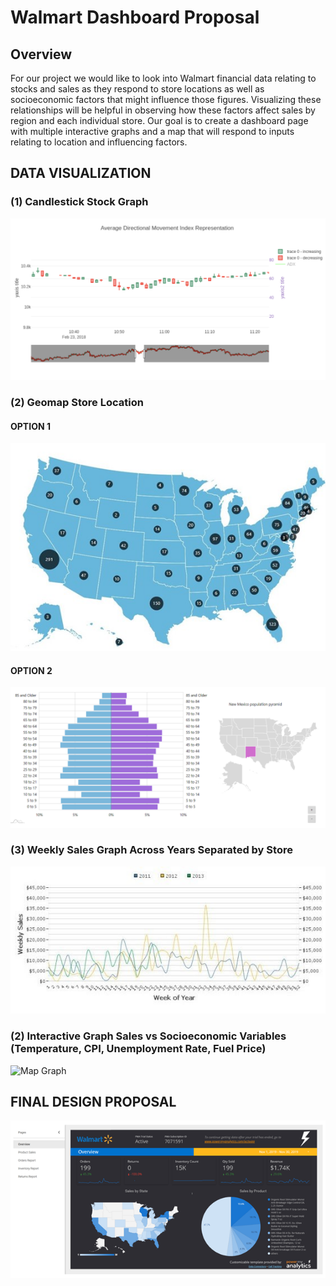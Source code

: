 # Walmart Dashboard Proposal

## Overview
For our project we would like to look into Walmart financial data relating to stocks and sales as they respond to store locations as well as socioeconomic factors that might influence those figures. Visualizing these relationships will be helpful in observing how these factors affect sales by region and each individual store. Our goal is to create a dashboard page with multiple interactive graphs and a map that will respond to inputs relating to location and influencing factors.


## DATA VISUALIZATION
### (1) Candlestick Stock Graph
![Candlestick Graph](images/Candlestick_Sample.PNG)

### (2) Geomap Store Location
#### OPTION 1
![Map Graph](images/Map_Sample.jpg)
#### OPTION 2
![Map Graph](images/Map2_Sample.PNG)

### (3) Weekly Sales Graph Across Years Separated by Store
![Map Graph](images/Sales_Sample.jpg)

### (2) Interactive Graph Sales vs Socioeconomic Variables (Temperature, CPI, Unemployment Rate, Fuel Price)
![Map Graph](images/Sales(2)_Sample.jpg)

## FINAL DESIGN PROPOSAL
![Dashboard Sample](images/Walmart_Sample.png)
